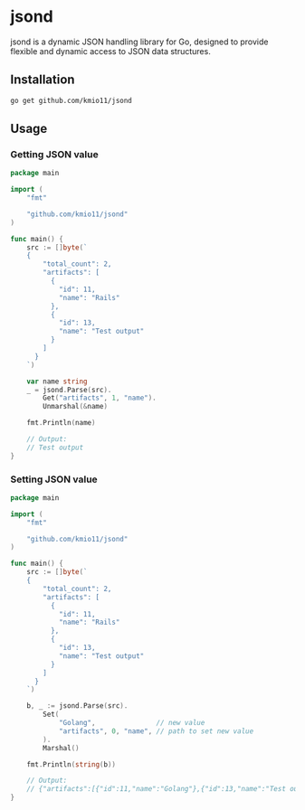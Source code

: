 # jsond
jsond is a dynamic JSON handling library for Go, designed to provide flexible and dynamic access to JSON data structures. 

## Installation
```bash
go get github.com/kmio11/jsond
```

## Usage
### Getting JSON value
```go
package main

import (
	"fmt"

	"github.com/kmio11/jsond"
)

func main() {
	src := []byte(`
	{
		"total_count": 2,
		"artifacts": [
		  {
			"id": 11,
			"name": "Rails"
		  },
		  {
			"id": 13,
			"name": "Test output"
		  }
		]
	  }
	`)

	var name string
	_ = jsond.Parse(src).
		Get("artifacts", 1, "name").
		Unmarshal(&name)

	fmt.Println(name)

	// Output:
	// Test output
}
```

### Setting JSON value
```go
package main

import (
	"fmt"

	"github.com/kmio11/jsond"
)

func main() {
	src := []byte(`
	{
		"total_count": 2,
		"artifacts": [
		  {
			"id": 11,
			"name": "Rails"
		  },
		  {
			"id": 13,
			"name": "Test output"
		  }
		]
	  }
	`)

	b, _ := jsond.Parse(src).
		Set(
			"Golang",               // new value
			"artifacts", 0, "name", // path to set new value
		).
		Marshal()

	fmt.Println(string(b))

	// Output:
	// {"artifacts":[{"id":11,"name":"Golang"},{"id":13,"name":"Test output"}],"total_count":2}
}
```